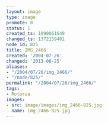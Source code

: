 ```yaml
---
layout: image
type: image
promote: 0
status: 1
created_ts: 1090861649
changed_ts: 1372159401
node_id: 825
title: IMG_2466
created: '2004-07-26'
changed: '2013-06-25'
aliases:
- "/2004/07/26/img_2466/"
- "/node/825/"
permalink: "/2004/07/26/img_2466/"
tags:
- Rotorua
images:
- src: image/images/img_2466-825.jpg
  name: img_2466-825.jpg
---
```


